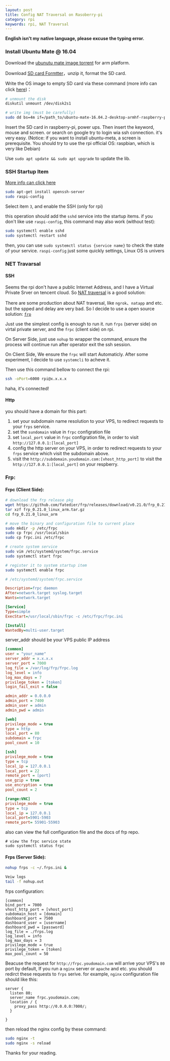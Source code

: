 ```yaml
---
layout: post
title: Config NAT Traversal on Rasoberry-pi
category: rpi
keywords: rpi, NAT Traversal
---
```


**English isn't my native language, please excuse the typing error.**

### Install Ubuntu Mate @ 16.04

Download the [ubunutu mate image torrent](https://ubuntu-mate.org/raspberry-pi/ubuntu-mate-16.04.2-desktop-armhf-raspberry-pi.img.xz.torrent) for arm platform.

Download [SD card Formtter](https://www.sdcard.org/downloads/formatter_4/eula_mac/InstallSD_CardFormatter0500.mpkg)，unzip it, format the SD card.

Write the OS image to empty SD card via these command (more info can click [here](https://blog.csdn.net/qq_34594236/article/details/77815027))：

```bash
# unmount the disk
diskutil unmount /dev/disk2s1

# write img (must be carefully)
sudo dd bs=4m if=/path_to/ubuntu-mate-16.04.2-desktop-armhf-raspberry-pi.img of=/dev/disk2
```

Insert the SD card in raspberry-pi, power ups. Then insert the keyword, mouse and screen. or search on google try to login wia ssh connection. it's very easy. (Notice: if you want to install ubuntu-meta, a screen is prerequisite. You should try to use the rpi official OS: raspbian, which is very like Debian)

Use `sudo apt update && sudo apt upgrade` to update the lib.

### SSH Startup Item

[More info can click here](http://shumeipai.nxez.com/2016/11/29/install-nas-on-ubuntu-mate.html)

```bash
sudo apt-get install openssh-server
sudo raspi-config
```

Select item `3`, and enable the SSH (only for rpi)

this operation should add the `sshd` service into the startup items. if you don't like use `raspi-config`, this command may also work (without test):

```bash
sudo systemctl enable sshd
sudo systemctl restart sshd
```

then, you can use `sudo systemctl status {service name}` to check the state of your service. `raspi-config` just some quickly settings, Linux OS is univers

### NET Travarsal

#### SSH

Seems the rpi don't have a public Internet Address, and I have a Virtual Private Srver on tencent cloud. So [NAT traversal](https://en.wikipedia.org/wiki/NAT_traversal) is a good solution:

There are some production about NAT traversal, like `ngrok`、`natapp` and etc. but the spped and delay are very bad. So I decide to use a open source solution: [`frp`](https://github.com/fatedier/frp)

Just use the simplest config is enough to run it. run `frps` (server side) on virtal private server, and the `frpc` (client side) on rpi.

On Server Side, just use `nohup` to wrapper the command, ensure the process will continue run after operator exit the ssh session.

On Client Side, We ensure the `frpc` will start Automaticly. After some experiment, I decide to use `systemcli` to acheve it.

Then use this command bellow to connect the rpi:

```bash
ssh -oPort=6000 rpi@x.x.x.x
```

haha, it's connected!

#### Http

you should have a domain for this part:

1. set your subdomain name resolution to your VPS, to redirect requests  to your `frps` service.
3. set the `sundomain` value in `frpc` configration file
4. set `local_port` value in `frpc` configration file, in order to visit `http://127.0.0.1:[local_port]`
5. config the http server on your VPS, in order to redirect requests to your `frps` service which visit the subdomain above.
6. visit the `http://subdomain.youdomain.com:[vhost_http_port]` to visit the `http://127.0.0.1:[local_port]` on your respberry.


### Frp:

#### Frpc (Client Side):

```bash
# download the frp release pkg
wget https://github.com/fatedier/frp/releases/download/v0.21.0/frp_0.21.0_linux_arm.tar.gz
tar xzf frp_0.21.0_linux_arm.tar.gz
cd frp_0.21.0_linux_arm

# move the binary and configuration file to current place
sudo mkdir -p /etc/frpc
sudo cp frpc /usr/local/sbin
sudo cp frpc.ini /etc/frpc

# create system service
sudo vim /etc/systemd/system/frpc.service
sudo systemctl start frpc

# register it to system startup item
sudo systemctl enable frpc
```

```ini
# /etc/systemd/system/frpc.service

Description=frpc daemon
After=network.target syslog.target
Wants=network.target

[Service]
Type=simple
ExecStart=/usr/local/sbin/frpc -c /etc/frpc/frpc.ini

[Install]
WantedBy=multi-user.target

```

server_addr should be your VPS public IP address

```ini
[common]
user = "your_name"
server_addr = x.x.x.x
server_port = 7000
log_file = /var/log/frp/frpc.log
log_level = info
log_max_days = 7
privilege_token = [token]
login_fail_exit = false

admin_addr = 0.0.0.0
admin_port = 7400
admin_user = admin
admin_pwd = admin

[web]
privilege_mode = true
type = http
local_port = 80
subdomain = frpc
pool_count = 10

[ssh]
privilege_mode = true
type = tcp
local_ip = 127.0.0.1
local_port = 22
remote_port = [port]
use_gzip = true
use_encryption = true
pool_count = 2

[range:VNC]
privilege_mode = true
type = tcp
local_ip = 127.0.0.1
local_port=5901-5903
remote_port= 55901-55903
```



also can view the full configuration file and the docs of frp repo.

```
# view the frpc service state
sudo systemctl status frpc
```

#### Frps (Server Side):

```bash
nohup frps -c ~/.frps.ini &
```

```bash
Veiw logs
tail -f nohup.out
```

frps configuration:

```
[common]
bind_port = 7000
vhost_http_port = [vhost_port]
subdomain_host = [domain]
dashboard_port = 7500
dashboard_user = [username]
dashboard_pwd = [password]
log_file = ./frps.log
log_level = info
log_max_days = 3
privilege_mode = true
privilege_token = [token]
max_pool_count = 50

```
Beacuse the request for `http://frpc.youdomain.com` will arrive your VPS's `80` port by default, If you run a `nginx` server or `apache` and etc. you should redirct these requests to `frps` serive. for example, `nginx` configuration file should like this:

```nginx
server {
  listen 80;
  server_name frpc.youdomain.com;
  location / {
    proxy_pass http://0.0.0.0:7000/;
  }

}
```
then reload the nginx config by these command:

```bash
sudo nginx -t
sudo nginx -s reload
```

Thanks for your reading.

